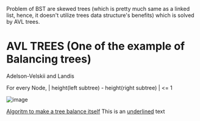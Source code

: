 Problem of BST are skewed trees (which is pretty much same as a linked list, hence, it doesn't utilize trees data structure's benefits) which is solved by AVL trees.

# AVL TREES (One of the example of Balancing trees)
Adelson-Velskii and Landis

For every Node, | height(left subtree) - height(right subtree) | <= 1

![image](https://github.com/user-attachments/assets/1d65fea2-4550-4445-9d11-2a7fb77b2b19)

<ins>Algoritm to make a tree balance itself</ins>
This is an <ins>underlined</ins> text
